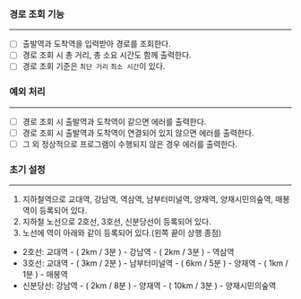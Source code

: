 ### 경로 조회 기능

---

- [ ] 출발역과 도착역을 입력받아 경로를 조회한다.
- [ ] 경로 조회 시 총 거리, 총 소요 시간도 함께 출력한다.
- [ ] 경로 조회 기준은 `최단 거리` `최소 시간`이 있다.

### 예외 처리

---
- [ ] 경로 조회 시 출발역과 도착역이 같으면 에러를 출력한다.
- [ ] 경로 조회 시 출발역과 도착역이 연결되어 있지 않으면 에러를 출력한다.
- [ ] 그 외 정상적으로 프로그램이 수행되지 않은 경우 에러를 출력한다.

### 초기 설정

---

1. 지하철역으로 교대역, 강남역, 역삼역, 남부터미널역, 양재역, 양재시민의숲역, 매봉역이 등록되어 있다.
2. 지하철 노선으로 2호선, 3호선, 신분당선이 등록되어 있다.
3. 노선에 역이 아래와 같이 등록되어 있다.(왼쪽 끝이 상행 종점)
- 2호선: 교대역 - ( 2km / 3분 ) - 강남역 - ( 2km / 3분 ) - 역삼역
- 3호선: 교대역 - ( 3km / 2분 ) - 남부터미널역 - ( 6km / 5분 ) - 양재역 - ( 1km / 1분 ) - 매봉역
- 신분당선: 강남역 - ( 2km / 8분 ) - 양재역 - ( 10km / 3분 ) - 양재시민의숲역